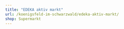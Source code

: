 ```yaml
---
title: "EDEKA aktiv markt"
url: /koenigsfeld-im-schwarzwald/edeka-aktiv-markt/
shop: Supermarkt
---
```

